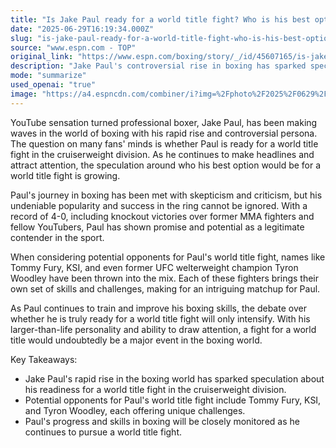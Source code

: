 ```yaml
---
title: "Is Jake Paul ready for a world title fight? Who is his best option?"
date: "2025-06-29T16:19:34.000Z"
slug: "is-jake-paul-ready-for-a-world-title-fight-who-is-his-best-option"
source: "www.espn.com - TOP"
original_link: "https://www.espn.com/boxing/story/_/id/45607165/is-jake-paul-ready-fight-world-title-cruiserweight-best-option"
description: "Jake Paul's controversial rise in boxing has sparked speculation about his readiness for a world title fight in the cruiserweight division, with potential opponents including Tommy Fury, KSI, and Tyron Woodley."
mode: "summarize"
used_openai: "true"
image: "https://a4.espncdn.com/combiner/i?img=%2Fphoto%2F2025%2F0629%2Fr1512572_1296x729_16%2D9.jpg"
---
```


YouTube sensation turned professional boxer, Jake Paul, has been making waves in the world of boxing with his rapid rise and controversial persona. The question on many fans' minds is whether Paul is ready for a world title fight in the cruiserweight division. As he continues to make headlines and attract attention, the speculation around who his best option would be for a world title fight is growing.

Paul's journey in boxing has been met with skepticism and criticism, but his undeniable popularity and success in the ring cannot be ignored. With a record of 4-0, including knockout victories over former MMA fighters and fellow YouTubers, Paul has shown promise and potential as a legitimate contender in the sport.

When considering potential opponents for Paul's world title fight, names like Tommy Fury, KSI, and even former UFC welterweight champion Tyron Woodley have been thrown into the mix. Each of these fighters brings their own set of skills and challenges, making for an intriguing matchup for Paul.

As Paul continues to train and improve his boxing skills, the debate over whether he is truly ready for a world title fight will only intensify. With his larger-than-life personality and ability to draw attention, a fight for a world title would undoubtedly be a major event in the boxing world.

Key Takeaways:
- Jake Paul's rapid rise in the boxing world has sparked speculation about his readiness for a world title fight in the cruiserweight division.
- Potential opponents for Paul's world title fight include Tommy Fury, KSI, and Tyron Woodley, each offering unique challenges.
- Paul's progress and skills in boxing will be closely monitored as he continues to pursue a world title fight.